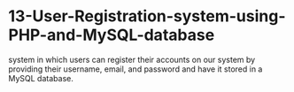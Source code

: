 # 13-User-Registration-system-using-PHP-and-MySQL-database
 system in which users can register their accounts on our system by providing their username, email, and password and have it stored in a MySQL database.
